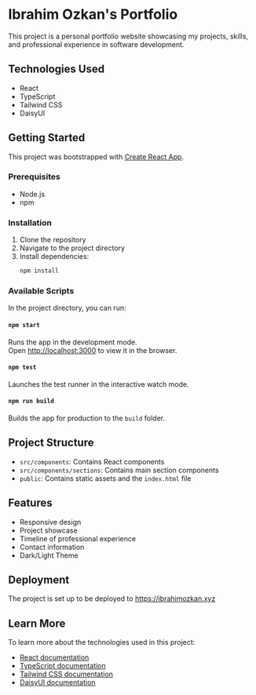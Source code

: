 # Ibrahim Ozkan's Portfolio

This project is a personal portfolio website showcasing my projects, skills, and professional experience in software development.

## Technologies Used

- React
- TypeScript
- Tailwind CSS
- DaisyUI

## Getting Started

This project was bootstrapped with [Create React App](https://github.com/facebook/create-react-app).

### Prerequisites

- Node.js
- npm

### Installation

1. Clone the repository
2. Navigate to the project directory
3. Install dependencies:
   ```bash
   npm install
   ```

### Available Scripts

In the project directory, you can run:

#### `npm start`

Runs the app in the development mode.\
Open [http://localhost:3000](http://localhost:3000) to view it in the browser.

#### `npm test`

Launches the test runner in the interactive watch mode.

#### `npm run build`

Builds the app for production to the `build` folder.

## Project Structure

- `src/components`: Contains React components
- `src/components/sections`: Contains main section components
- `public`: Contains static assets and the `index.html` file

## Features

- Responsive design
- Project showcase
- Timeline of professional experience
- Contact information
- Dark/Light Theme

## Deployment

The project is set up to be deployed to https://ibrahimozkan.xyz

## Learn More

To learn more about the technologies used in this project:

- [React documentation](https://reactjs.org/)
- [TypeScript documentation](https://www.typescriptlang.org/)
- [Tailwind CSS documentation](https://tailwindcss.com/)
- [DaisyUI documentation](https://daisyui.com/)


